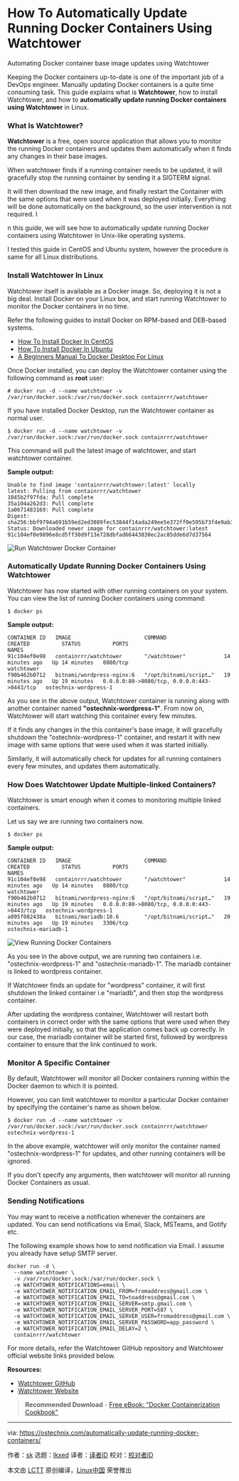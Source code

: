 [#]: subject: "How To Automatically Update Running Docker Containers Using Watchtower"
[#]: via: "https://ostechnix.com/automatically-update-running-docker-containers/"
[#]: author: "sk https://ostechnix.com/author/sk/"
[#]: collector: "lkxed"
[#]: translator: " "
[#]: reviewer: " "
[#]: publisher: " "
[#]: url: " "

How To Automatically Update Running Docker Containers Using Watchtower
======
Automating Docker container base image updates using Watchtower

Keeping the Docker containers up-to-date is one of the important job of a DevOps engineer. Manually updating Docker containers is a quite time consuming task. This guide explains what is **Watchtower**, how to install Watchtower, and how to **automatically update running Docker containers using Watchtower** in Linux.

### What Is Watchtower?

**Watchtower** is a free, open source application that allows you to monitor the running Docker containers and updates them automatically when it finds any changes in their base images.

When watchtower finds if a running container needs to be updated, it will gracefully stop the running container by sending it a SIGTERM signal.

It will then download the new image, and finally restart the Container with the same options that were used when it was deployed initially. Everything will be done automatically on the background, so the user intervention is not required. I

n this guide, we will see how to automatically update running Docker containers using Watchtower in Unix-like operating systems.

I tested this guide in CentOS and Ubuntu system, however the procedure is same for all Linux distributions.

### Install Watchtower In Linux

Watchtower itself is available as a Docker image. So, deploying it is not a big deal. Install Docker on your Linux box, and start running Watchtower to monitor the Docker containers in no time.

Refer the following guides to install Docker on RPM-based and DEB-based systems.

* [How To Install Docker In CentOS][1]
* [How To Install Docker In Ubuntu][2]
* [A Beginners Manual To Docker Desktop For Linux][3]

Once Docker installed, you can deploy the Watchtower container using the following command as **root** user:

```
# docker run -d --name watchtower -v /var/run/docker.sock:/var/run/docker.sock containrrr/watchtower
```

If you have installed Docker Desktop, run the Watchtower container as normal user.

```
$ docker run -d --name watchtower -v /var/run/docker.sock:/var/run/docker.sock containrrr/watchtower
```

This command will pull the latest image of watchtower, and start watchtower container.

**Sample output:**

```
Unable to find image 'containrrr/watchtower:latest' locally
latest: Pulling from containrrr/watchtower
1045b2f97fda: Pull complete 
35a104a262d3: Pull complete 
1a0671483169: Pull complete 
Digest: sha256:bbf9794a691b59ed2ed3089fec53844f14ada249ee5e372ff0e595b73f4e9ab3
Status: Downloaded newer image for containrrr/watchtower:latest
91c104ef0e9896e8cd5ff30d9f13e728dbfad66443830ec2ac85dde6d7d37564
```

![Run Watchtower Docker Container][4]

### Automatically Update Running Docker Containers Using Watchtower

Watchtower has now started with other running containers on your system. You can view the list of running Docker containers using command:

```
$ docker ps
```

**Sample output:**

```
CONTAINER ID   IMAGE                       COMMAND                  CREATED          STATUS          PORTS                                         NAMES
91c104ef0e98   containrrr/watchtower       "/watchtower"            14 minutes ago   Up 14 minutes   8080/tcp                                      watchtower
f90b462b0712   bitnami/wordpress-nginx:6   "/opt/bitnami/script…"   19 minutes ago   Up 19 minutes   0.0.0.0:80->8080/tcp, 0.0.0.0:443->8443/tcp   ostechnix-wordpress-1
```

As you see in the above output, Watchtower container is running along with another container named **"ostechnix-wordpress-1"**. From now on, Watchtower will start watching this container every few minutes.

If it finds any changes in the this container's base image, it will gracefully shutdown the "ostechnix-wordpress-1" container, and restart it with new image with same options that were used when it was started initially.

Similarly, it will automatically check for updates for all running containers every few minutes, and updates them automatically.

### How Does Watchtower Update Multiple-linked Containers?

Watchtower is smart enough when it comes to monitoring multiple linked containers.

Let us say we are running two containers now.

```
$ docker ps
```

**Sample output:**

```
CONTAINER ID   IMAGE                       COMMAND                  CREATED          STATUS          PORTS                                         NAMES
91c104ef0e98   containrrr/watchtower       "/watchtower"            14 minutes ago   Up 14 minutes   8080/tcp                                      watchtower
f90b462b0712   bitnami/wordpress-nginx:6   "/opt/bitnami/script…"   19 minutes ago   Up 19 minutes   0.0.0.0:80->8080/tcp, 0.0.0.0:443->8443/tcp   ostechnix-wordpress-1
a895f082438a   bitnami/mariadb:10.6        "/opt/bitnami/script…"   20 minutes ago   Up 19 minutes   3306/tcp                                      ostechnix-mariadb-1
```

![View Running Docker Containers][5]

As you see in the above output, we are running two containers i.e. "ostechnix-wordpress-1" and "ostechnix-mariadb-1". The mariadb container is linked to wordpress container.

If Watchtower finds an update for "wordpress" container, it will first shutdown the linked container i.e "mariadb", and then stop the wordpress container.

After updating the wordpress container, Watchtower will restart both containers in correct order with the same options that were used when they were deployed initially, so that the application comes back up correctly. In our case, the mariadb container will be started first, followed by wordpress container to ensure that the link continued to work.

### Monitor A Specific Container

By default, Watchtower will monitor all Docker containers running within the Docker daemon to which it is pointed.

However, you can limit watchtower to monitor a particular Docker container by specifying the container's name as shown below.

```
$ docker run -d --name watchtower -v /var/run/docker.sock:/var/run/docker.sock containrrr/watchtower ostechnix-wordpress-1
```

In the above example, watchtower will only monitor the container named "ostechnix-wordpress-1" for updates, and other running containers will be ignored.

If you don't specify any arguments, then watchtower will monitor all running Docker Containers as usual.

### Sending Notifications

You may want to receive a notification whenever the containers are updated. You can send notifications via Email, Slack, MSTeams, and Gotify etc.

The following example shows how to send notification via Email. I assume you already have setup SMTP server.

```
docker run -d \
  --name watchtower \
  -v /var/run/docker.sock:/var/run/docker.sock \
  -e WATCHTOWER_NOTIFICATIONS=email \
  -e WATCHTOWER_NOTIFICATION_EMAIL_FROM=fromaddress@gmail.com \
  -e WATCHTOWER_NOTIFICATION_EMAIL_TO=toaddress@gmail.com \
  -e WATCHTOWER_NOTIFICATION_EMAIL_SERVER=smtp.gmail.com \
  -e WATCHTOWER_NOTIFICATION_EMAIL_SERVER_PORT=587 \
  -e WATCHTOWER_NOTIFICATION_EMAIL_SERVER_USER=fromaddress@gmail.com \
  -e WATCHTOWER_NOTIFICATION_EMAIL_SERVER_PASSWORD=app_password \
  -e WATCHTOWER_NOTIFICATION_EMAIL_DELAY=2 \
  containrrr/watchtower
```

For more details, refer the Watchtower GitHub repository and Watchtower official website links provided below.

**Resources:**

* [Watchtower GitHub][6]
* [Watchtower Website][7]

> **Recommended Download** - [Free eBook: "Docker Containerization Cookbook"][8]

--------------------------------------------------------------------------------

via: https://ostechnix.com/automatically-update-running-docker-containers/

作者：[sk][a]
选题：[lkxed][b]
译者：[译者ID](https://github.com/译者ID)
校对：[校对者ID](https://github.com/校对者ID)

本文由 [LCTT](https://github.com/LCTT/TranslateProject) 原创编译，[Linux中国](https://linux.cn/) 荣誉推出

[a]: https://ostechnix.com/author/sk/
[b]: https://github.com/lkxed
[1]: https://ostechnix.com/install-docker-centos/
[2]: https://ostechnix.com/install-docker-ubuntu/
[3]: https://ostechnix.com/docker-desktop-for-linux/
[4]: https://ostechnix.com/wp-content/uploads/2022/07/Run-Watchtower-Docker-Container.png
[5]: https://ostechnix.com/wp-content/uploads/2022/07/View-Running-Docker-Containers.png
[6]: https://github.com/v2tec/watchtower
[7]: https://containrrr.dev/watchtower/
[8]: https://ostechnix.tradepub.com/free/w_java39/prgm.cgi
